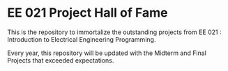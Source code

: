 # EE 021 Project Hall of Fame

This is the repository to immortalize the outstanding projects from EE 021 : Introduction to Electrical Engineering Programming.

Every year, this repository will be updated with the Midterm and Final Projects that exceeded expectations. 